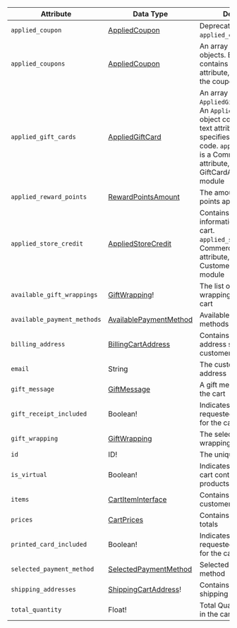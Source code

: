 Attribute |  Data Type | Description
--- | --- | ---
`applied_coupon` | [AppliedCoupon][AppliedCoupon] | Deprecated. Use `applied_coupons` instead
`applied_coupons` | [AppliedCoupon][AppliedCoupon] | An array of `AppliedCoupon` objects. Each object contains the `code` text attribute, which specifies the coupon code
`applied_gift_cards` | [AppliedGiftCard][AppliedGiftCard] | An array of `AppliedGiftCard` objects. An `AppliedGiftCard` object contains the `code` text attribute, which specifies the gift card code. `applied_gift_cards` is a Commerce-only attribute, defined in the GiftCardAccountGraphQl module
`applied_reward_points`| [RewardPointsAmount][RewardPointsAmount] | The amount of reward points applied to the cart
`applied_store_credit` | [AppliedStoreCredit][AppliedStoreCredit] | Contains store credit information applied to the cart. `applied_store_credit` is a Commerce-only attribute, defined in the CustomerBalanceGraphQl module
`available_gift_wrappings` | [GiftWrapping][GiftWrapping]! | The list of available gift wrapping options for the cart
`available_payment_methods` | [AvailablePaymentMethod][AvailablePaymentMethod] | Available payment methods
`billing_address` | [BillingCartAddress][BillingCartAddress] | Contains the billing address specified in the customer's cart
`email` | String | The customer's email address
`gift_message` | [GiftMessage][GiftMessage] | A gift message added to the cart
`gift_receipt_included` | Boolean! | Indicates if the customer requested a gift receipt for the cart
`gift_wrapping` | [GiftWrapping][GiftWrapping] | The selected gift wrapping for the cart
`id` | ID! | The unique ID of the cart
`is_virtual` | Boolean! | Indicates whether the cart contains only virtual products
`items` | [CartItemInterface][CartItemInterface] | Contains the items in the customer's cart
`prices` | [CartPrices][CartPrices] | Contains subtotals and totals
`printed_card_included` | Boolean! | Indicates if the customer requested a printed card for the cart
`selected_payment_method` | [SelectedPaymentMethod][SelectedPaymentMethod] | Selected payment method
`shipping_addresses` | [ShippingCartAddress][ShippingCartAddress]! | Contains one or more shipping addresses
`total_quantity` | Float! | Total Quantity of products in the cart

[AppliedCoupon]: /src/pages/graphql/schema/cart/queries/cart.md#appliedcoupon-object
[AppliedGiftCard]: /src/pages/graphql/schema/cart/queries/cart.md#appliedgiftcard-object
[AppliedStoreCredit]: /src/pages/graphql/schema/cart/queries/cart.md#appliedstorecredit-object
[AvailablePaymentMethod]: /src/pages/graphql/schema/cart/queries/cart.md#availablepaymentmethod-object
[BillingCartAddress]: /src/pages/graphql/schema/cart/queries/cart.md#billingcartaddress-object
[CartItemInterface]: /src/pages/graphql/schema/cart/queries/cart.md#cartiteminterface
[CartPrices]: /src/pages/graphql/schema/cart/queries/cart.md#cartprices-object
[GiftMessage]: /src/pages/graphql/schema/cart/queries/cart.md#giftmessage-object
[GiftWrapping]: /src/pages/graphql/schema/cart/queries/cart.md#giftwrapping-object
[RewardPointsAmount]: /src/pages/graphql/schema/cart/queries/cart.md#rewardpointsamount
[SelectedPaymentMethod]: /src/pages/graphql/schema/cart/queries/cart.md#selectedpaymentmethod-object
[ShippingCartAddress]: /src/pages/graphql/schema/cart/queries/cart.md#shippingcartaddress-object
